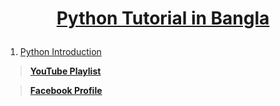**<h1><p align="center">[Python Tutorial in Bangla](https://www.youtube.com/watch?v=nwt_EClUXQU&list=PLOj-JOAmGAabfBwBz7kN2cLL9YaiRYb4y)</p></h1>**


1. [Python Introduction](https://github.com/sdshoriot/Python-Tutorial-in-Bangla/blob/master/python_introduction.md)



> **[YouTube Playlist](https://www.youtube.com/watch?v=nwt_EClUXQU&list=PLOj-JOAmGAabfBwBz7kN2cLL9YaiRYb4y)**

> **[Facebook Profile](https://www.facebook.com/shoriot)**
